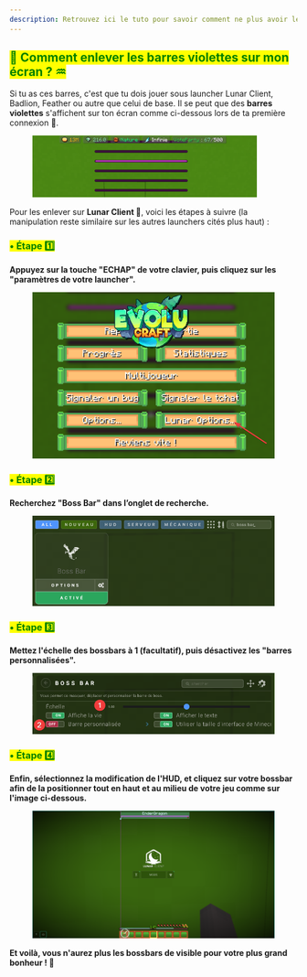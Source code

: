 ```yaml
---
description: Retrouvez ici le tuto pour savoir comment ne plus avoir les barre violette sur votre écran.
---
```


## <mark style="color:green;">💠 Comment enlever les barres violettes sur mon écran ? ♒</mark>

Si tu as ces barres, c'est que tu dois jouer sous launcher Lunar Client, Badlion, Feather ou autre que celui de base. Il se peut que des **barres violettes** s'affichent sur ton écran comme ci-dessous lors de ta première connexion 🤨.  
<figure><img src="../.gitbook/assets/Tuto_Et_Astuce/Tuto_BarreViolette.png" alt=""></figure>

Pour les enlever sur **Lunar Client 🌙**, voici les étapes à suivre (la manipulation reste similaire sur les autres launchers cités plus haut) :

### <mark style="color:green;">• Étape 1️⃣</mark>
**Appuyez sur la touche "ECHAP" de votre clavier, puis cliquez sur les "paramètres de votre launcher".** 
<figure><img src="../.gitbook/assets/Tuto_Et_Astuce/Pb-Bossbar/LunarOption.png" alt="" width="600"></figure>

### <mark style="color:green;">• Étape 2️⃣</mark>
**Recherchez "Boss Bar" dans l’onglet de recherche.**
<figure><img src="../.gitbook/assets/Tuto_Et_Astuce/Pb-Bossbar/SelectBossBar.png" alt="" width="600"></figure>

### <mark style="color:green;">• Étape 3️⃣</mark>
**Mettez l'échelle des bossbars à 1 (facultatif), puis désactivez les "barres personnalisées".**
<figure><img src="../.gitbook/assets/Tuto_Et_Astuce/Pb-Bossbar/ScaleEtDesac.png" alt="" width="600"></figure>

### <mark style="color:green;">• Étape 4️⃣</mark>
**Enfin, sélectionnez la modification de l'HUD, et cliquez sur votre bossbar afin de la positionner __tout en haut et au milieu de votre jeu__ comme sur l'image ci-dessous.**
<figure><img src="../.gitbook/assets/Tuto_Et_Astuce/Pb-Bossbar/BarrePlacement.png" alt="" width="600"></figure>

**Et voilà, vous n'aurez plus les bossbars de visible pour votre plus grand bonheur ! 🥳**
